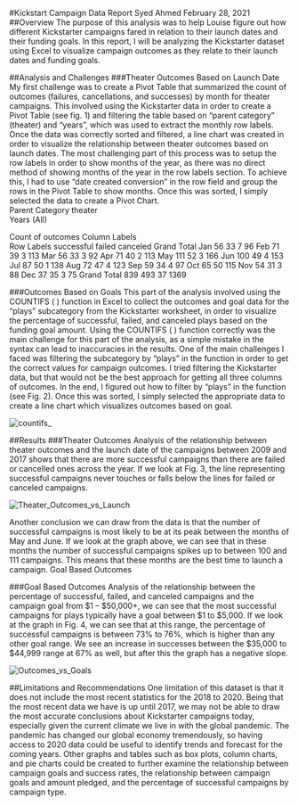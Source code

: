 #Kickstart Campaign Data Report
Syed Ahmed
February 28, 2021
 
##Overview 
	The purpose of this analysis was to help Louise figure out how different Kickstarter campaigns fared in relation to their launch dates and their funding goals. In this report, I will be analyzing the Kickstarter dataset using Excel to visualize campaign outcomes as they relate to their launch dates and funding goals. 

##Analysis and Challenges
###Theater Outcomes Based on Launch Date
	My first challenge was to create a Pivot Table that summarized the count of outcomes (failures, cancellations, and successes) by month for theater campaigns. This involved using the Kickstarter data in order to create a Pivot Table (see fig. 1) and filtering the table based on “parent category” (theater) and “years”, which was used to extract the monthly row labels. Once the data was correctly sorted and filtered, a line chart was created in order to visualize the relationship between theater outcomes based on launch dates. The most challenging part of this process was to setup the row labels in order to show months of the year, as there was no direct method of showing months of the year in the row labels section. To achieve this, I had to use “date created conversion” in the row field and group the rows in the Pivot Table to show months. Once this was sorted, I simply selected the data to create a Pivot Chart.  
Parent Category	theater			
Years	(All)			
				
Count of outcomes	Column Labels			
Row Labels	successful	failed	canceled	Grand Total
Jan			56	33	7		96
Feb			71	39	3		113
Mar			56	33	3		92
Apr			71	40	2		113
May			111	52	3		166
Jun			100	49	4		153
Jul			87	50	1		138
Aug			72	47	4		123
Sep			59	34	4		97
Oct			65	50			115	
Nov			54	31	3		88
Dec			37	35	3		75
Grand Total		839	493	37		1369


###Outcomes Based on Goals
	This part of the analysis involved using the COUNTIFS ( ) function in Excel to collect the outcomes and goal data for the “plays” subcategory from the Kickstarter worksheet, in order to visualize the percentage of successful, failed, and canceled plays based on the funding goal amount.  Using the COUNTIFS ( ) function correctly was the main challenge for this part of the analysis, as a simple mistake in the syntax can lead to inaccuracies in the results. One of the main challenges I faced was filtering the subcategory by “plays” in the function in order to get the correct values for campaign outcomes. I tried filtering the Kickstarter data, but that would not be the best approach for getting all three columns of outcomes. In the end, I figured out how to filter by “plays” in the function (see Fig. 2). Once this was sorted, I simply selected the appropriate data to create a line chart which visualizes outcomes based on goal. 
 
![countifs_](https://user-images.githubusercontent.com/45697471/109448255-876d8100-7a13-11eb-8bdc-7a0d3b87c1ba.jpg)


##Results 
###Theater Outcomes
	Analysis of the relationship between theater outcomes and the launch date of the campaigns between 2009 and 2017 shows that there are more successful campaigns than there are failed or cancelled ones across the year. If we look at Fig. 3, the line representing successful campaigns never touches or falls below the lines for failed or canceled campaigns. 


![Theater_Outcomes_vs_Launch](https://user-images.githubusercontent.com/45697471/109448267-8b010800-7a13-11eb-8664-6936f2558e5f.png)



Another conclusion we can draw from the data is that the number of successful campaigns is most likely to be at its peak between the months of May and June. If we look at the graph above, we can see that in these months the number of successful campaigns spikes up to between 100 and 111 campaigns. This means that these months are the best time to launch a campaign.
Goal Based Outcomes 

###Goal Based Outcomes 
	Analysis of the relationship between the percentage of successful, failed, and canceled campaigns and the campaign goal from $1 – $50,000+, we can see that the most successful campaigns for plays typically have a goal between $1 to $5,000. If we look at the graph in Fig. 4, we can see that at this range, the percentage of successful campaigns is between 73% to 76%, which is higher than any other goal range. We see an increase in successes between the $35,000 to $44,999 range at 67% as well, but after this the graph has a negative slope. 


![Outcomes_vs_Goals](https://user-images.githubusercontent.com/45697471/109448274-8dfbf880-7a13-11eb-8da8-e72f105b62b4.png)



##Limitations and Recommendations 
	One limitation of this dataset is that it does not include the most recent statistics for the 2018 to 2020. Being that the most recent data we have is up until 2017, we may not be able to draw the most accurate conclusions about Kickstarter campaigns today, especially given the current climate we live in with the global pandemic. The pandemic has changed our global economy tremendously, so having access to 2020 data could be useful to identify trends and forecast for the coming years. 
	Other graphs and tables such as box plots, column charts, and pie charts could be created to further examine the relationship between campaign goals and success rates, the relationship between campaign goals and amount pledged, and the percentage of successful campaigns by campaign type.  
